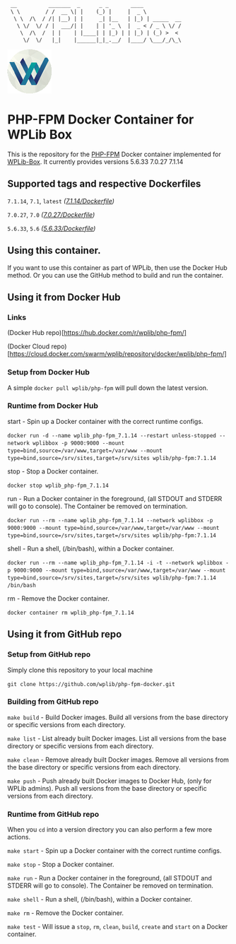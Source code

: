 ```
 __          _______  _      _ _       ____
 \ \        / /  __ \| |    (_) |     |  _ \
  \ \  /\  / /| |__) | |     _| |__   | |_) | _____  __
   \ \/  \/ / |  ___/| |    | | '_ \  |  _ < / _ \ \/ /
    \  /\  /  | |    | |____| | |_) | | |_) | (_) >  <
     \/  \/   |_|    |______|_|_.__/  |____/ \___/_/\_\
```

![WPLib-Box](https://github.com/wplib/wplib.github.io/raw/master/WPLib-Box-100x.png)


# PHP-FPM Docker Container for WPLib Box
This is the repository for the [PHP-FPM](https://php-fpm.org/) Docker container implemented for [WPLib-Box](https://github.com/wplib/wplib-box).
It currently provides versions 5.6.33 7.0.27 7.1.14


## Supported tags and respective Dockerfiles
`7.1.14`, `7.1`, `latest` _([7.1.14/Dockerfile](https://github.com/wplib/php-fpm-docker/blob/master/7.1.14/Dockerfile))_

`7.0.27`, `7.0` _([7.0.27/Dockerfile](https://github.com/wplib/php-fpm-docker/blob/master/7.0.27/Dockerfile))_

`5.6.33`, `5.6` _([5.6.33/Dockerfile](https://github.com/wplib/php-fpm-docker/blob/master/5.6.33/Dockerfile))_


## Using this container.
If you want to use this container as part of WPLib, then use the Docker Hub method.
Or you can use the GitHub method to build and run the container.


## Using it from Docker Hub

### Links
(Docker Hub repo)[https://hub.docker.com/r/wplib/php-fpm/]

(Docker Cloud repo)[https://cloud.docker.com/swarm/wplib/repository/docker/wplib/php-fpm/]


### Setup from Docker Hub
A simple `docker pull wplib/php-fpm` will pull down the latest version.


### Runtime from Docker Hub
start - Spin up a Docker container with the correct runtime configs.

`docker run -d --name wplib_php-fpm_7.1.14 --restart unless-stopped --network wplibbox -p 9000:9000 --mount type=bind,source=/var/www,target=/var/www --mount type=bind,source=/srv/sites,target=/srv/sites wplib/php-fpm:7.1.14`

stop - Stop a Docker container.

`docker stop wplib_php-fpm_7.1.14`

run - Run a Docker container in the foreground, (all STDOUT and STDERR will go to console). The Container be removed on termination.

`docker run --rm --name wplib_php-fpm_7.1.14 --network wplibbox -p 9000:9000 --mount type=bind,source=/var/www,target=/var/www --mount type=bind,source=/srv/sites,target=/srv/sites wplib/php-fpm:7.1.14`

shell - Run a shell, (/bin/bash), within a Docker container.

`docker run --rm --name wplib_php-fpm_7.1.14 -i -t --network wplibbox -p 9000:9000 --mount type=bind,source=/var/www,target=/var/www --mount type=bind,source=/srv/sites,target=/srv/sites wplib/php-fpm:7.1.14 /bin/bash`

rm - Remove the Docker container.

`docker container rm wplib_php-fpm_7.1.14`


## Using it from GitHub repo

### Setup from GitHub repo
Simply clone this repository to your local machine

`git clone https://github.com/wplib/php-fpm-docker.git`


### Building from GitHub repo
`make build` - Build Docker images. Build all versions from the base directory or specific versions from each directory.


`make list` - List already built Docker images. List all versions from the base directory or specific versions from each directory.


`make clean` - Remove already built Docker images. Remove all versions from the base directory or specific versions from each directory.


`make push` - Push already built Docker images to Docker Hub, (only for WPLib admins). Push all versions from the base directory or specific versions from each directory.


### Runtime from GitHub repo
When you `cd` into a version directory you can also perform a few more actions.

`make start` - Spin up a Docker container with the correct runtime configs.


`make stop` - Stop a Docker container.


`make run` - Run a Docker container in the foreground, (all STDOUT and STDERR will go to console). The Container be removed on termination.


`make shell` - Run a shell, (/bin/bash), within a Docker container.


`make rm` - Remove the Docker container.


`make test` - Will issue a `stop`, `rm`, `clean`, `build`, `create` and `start` on a Docker container.


